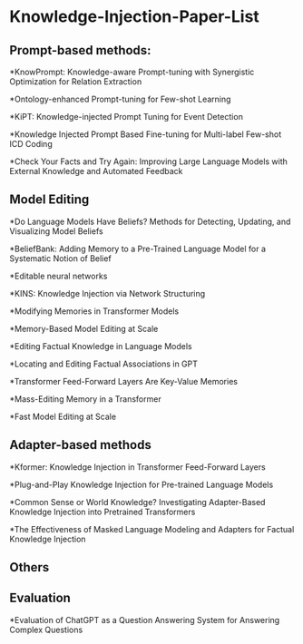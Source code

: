 # Knowledge-Injection-Paper-List

## Prompt-based methods:

*KnowPrompt: Knowledge-aware Prompt-tuning with Synergistic Optimization for Relation Extraction

*Ontology-enhanced Prompt-tuning for Few-shot Learning

*KiPT: Knowledge-injected Prompt Tuning for Event Detection

*Knowledge Injected Prompt Based Fine-tuning for Multi-label Few-shot ICD Coding

*Check Your Facts and Try Again: Improving Large Language Models with External Knowledge and Automated Feedback

## Model Editing

*Do Language Models Have Beliefs? Methods for Detecting, Updating, and Visualizing Model Beliefs

*BeliefBank: Adding Memory to a Pre-Trained Language Model for a Systematic Notion of Belief

*Editable neural networks

*KINS: Knowledge Injection via Network Structuring

*Modifying Memories in Transformer Models

*Memory-Based Model Editing at Scale

*Editing Factual Knowledge in Language Models

*Locating and Editing Factual Associations in GPT

*Transformer Feed-Forward Layers Are Key-Value Memories

*Mass-Editing Memory in a Transformer

*Fast Model Editing at Scale

## Adapter-based methods

*Kformer: Knowledge Injection in Transformer Feed-Forward Layers

*Plug-and-Play Knowledge Injection for Pre-trained Language Models

*Common Sense or World Knowledge? Investigating Adapter-Based Knowledge Injection into Pretrained Transformers

*The Effectiveness of Masked Language Modeling and Adapters for Factual Knowledge Injection

## Others

## Evaluation

*Evaluation of ChatGPT as a Question Answering System for Answering Complex Questions
